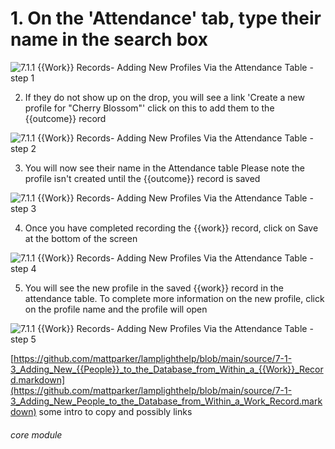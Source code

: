 # 1. On the &#039;Attendance&#039; tab, type their name in the search box


![7.1.1 {{Work}} Records- Adding New Profiles Via the Attendance Table - step 1](7.1.1_Work_Records-_Adding_New_Profiles_Via_the_Attendance_Table_im_1.png)

2. If they do not show up on the drop, you will see a link &#039;Create a new profile for &quot;Cherry Blossom&quot;&#039; click on this to add them to the {{outcome}} record

![7.1.1 {{Work}} Records- Adding New Profiles Via the Attendance Table - step 2](7.1.1_Work_Records-_Adding_New_Profiles_Via_the_Attendance_Table_im_2.png)

3. You will now see their name in the Attendance table
Please note the profile isn&#039;t created until the {{outcome}} record is saved

![7.1.1 {{Work}} Records- Adding New Profiles Via the Attendance Table - step 3](7.1.1_Work_Records-_Adding_New_Profiles_Via_the_Attendance_Table_im_3.png)

4. Once you have completed recording the {{work}} record, click on Save at the bottom of the screen

![7.1.1 {{Work}} Records- Adding New Profiles Via the Attendance Table - step 4](7.1.1_Work_Records-_Adding_New_Profiles_Via_the_Attendance_Table_im_4.png)

5. You will see the new profile in the saved {{work}} record in the attendance table. To complete more information on the new profile, click on the profile name and the profile will open

![7.1.1 {{Work}} Records- Adding New Profiles Via the Attendance Table - step 5](7.1.1_Work_Records-_Adding_New_Profiles_Via_the_Attendance_Table_im_5.png)

[https://github.com/mattparker/lamplighthelp/blob/main/source/7-1-3_Adding_New_{{People}}_to_the_Database_from_Within_a_{{Work}}_Record.markdown](https://github.com/mattparker/lamplighthelp/blob/main/source/7-1-3_Adding_New_People_to_the_Database_from_Within_a_Work_Record.markdown)
some intro to copy and possibly links


###### core module